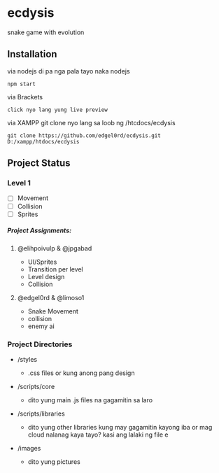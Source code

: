 
# ecdysis
snake game with evolution
## Installation
via nodejs
di pa nga pala tayo naka nodejs
```
npm start
```

via Brackets
```
click nyo lang yung live preview
```

via XAMPP
git clone nyo lang sa loob ng <xampp-directory>/htcdocs/ecdysis
   ```
   git clone https://github.com/edgel0rd/ecdysis.git D:/xampp/htdocs/ecdysis
   ```

## Project Status
### Level 1
- [ ] Movement
- [ ] Collision
- [ ] Sprites

##### Project Assignments:
1. @elihpoivulp & @jpgabad 
   - UI/Sprites
   - Transition per level
   - Level design
   - Collision

2. @edgel0rd & @limoso1
   - Snake Movement
   - collision
   - enemy ai

### Project Directories
- /styles
  - .css files or kung anong pang design

- /scripts/core
  - dito yung main .js files na gagamitin sa laro

- /scripts/libraries
  - dito yung other libraries kung may gagamitin kayong iba or mag cloud nalanag kaya tayo? kasi ang  lalaki ng file e

- /images
  - dito yung pictures
